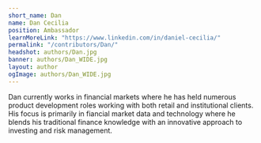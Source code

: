 ```yaml
---
short_name: Dan
name: Dan Cecilia
position: Ambassador 
learnMoreLink: "https://www.linkedin.com/in/daniel-cecilia/"
permalink: "/contributors/Dan/"
headshot: authors/Dan.jpg
banner: authors/Dan_WIDE.jpg
layout: author
ogImage: authors/Dan_WIDE.jpg
---
```

Dan currently works in financial markets where he has held numerous product development roles working with both retail and institutional clients. His focus is primarily in fiancial market data and technology where he blends his traditional finance knowledge with an innovative approach to investing and risk management.   
